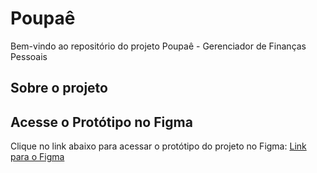 # Poupaê
Bem-vindo ao repositório do projeto Poupaê - Gerenciador de Finanças Pessoais

## Sobre o projeto



## Acesse o Protótipo no Figma

Clique no link abaixo para acessar o protótipo do projeto no Figma:
[Link para o Figma](https://www.figma.com/proto/SNbwae5dRxa4F8iikiHnmK?node-id=0-1&t=9r64Qk79HMmNjr5Q-6)

